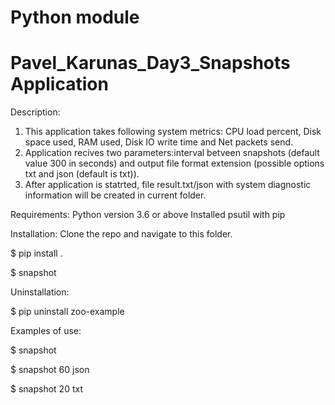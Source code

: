 # Python module

# Pavel_Karunas_Day3_Snapshots Application

Description:
1. This application takes following system metrics: CPU load percent, Disk space used, RAM used, Disk IO write time and Net packets send.
2. Application recives two parameters:interval betveen snapshots (default value 300 in seconds) and output file format extension (possible options txt and json (default is txt)).
3. After application is statrted, file result.txt/json with system diagnostic information will be created in current folder.

Requirements:
Python version 3.6 or above
Installed psutil with pip

Installation:
Clone the repo and navigate to this folder.

  $ pip install .

  $ snapshot


Uninstallation:

  $ pip uninstall zoo-example

Examples of use:

  $ snapshot

  $ snapshot 60 json

  $ snapshot 20 txt

